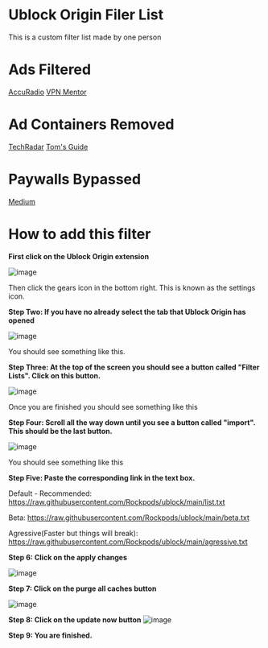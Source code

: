 # Ublock Origin Filer List
This is a custom filter list made by one person

# Ads Filtered
<a href="https://www.accuradio.com/">AccuRadio</a>
<a href="https://www.vpnmentor.com">VPN Mentor</a>

# Ad Containers Removed
<a href="https://www.techradar.com">TechRadar</a>
<a href="https://www.tomsguide.com">Tom's Guide</a>

# Paywalls Bypassed
<a href="https://medium.com">Medium</a>

# How to add this filter

<b>First click on the Ublock Origin extension</b>

![image](https://user-images.githubusercontent.com/69652659/143152691-7cc5863d-ae4f-4f60-9601-e6a8cbedf291.png)

Then click the gears icon in the bottom right. This is known as the settings icon.

<b>Step Two: If you have no already select the tab that Ublock Origin has opened</b>

![image](https://user-images.githubusercontent.com/69652659/143152782-7860b9c0-c997-4e3e-b134-a56fc3e239dd.png)

You should see something like this.

<b>Step Three: At the top of the screen you should see a button called "Filter Lists". Click on this button.</b>

![image](https://user-images.githubusercontent.com/69652659/143152975-13e874c8-1340-4a05-a42e-15e25908d7bf.png)

Once you are finished you should see something like this

<b>Step Four: Scroll all the way down until you see a button called "import". This should be the last button.</b>

![image](https://user-images.githubusercontent.com/69652659/143159212-fa15b83c-d3ec-4367-ac22-a32315465a87.png)

You should see something like this

<b>Step Five: Paste the corresponding link in the text box.</b>

Default - Recommended: https://raw.githubusercontent.com/Rockpods/ublock/main/list.txt

Beta: https://raw.githubusercontent.com/Rockpods/ublock/main/beta.txt

Agressive(Faster but things will break): https://raw.githubusercontent.com/Rockpods/ublock/main/agressive.txt

<b>Step 6: Click on the apply changes</b>

![image](https://user-images.githubusercontent.com/69652659/143159469-1c0739c1-5fe7-45c5-baa4-e23b3e8f77e0.png)

<b>Step 7: Click on the purge all caches button</b>

![image](https://user-images.githubusercontent.com/69652659/143159646-4d0bbb98-fd04-49da-95df-ead0752a048e.png)

<b>Step 8: Click on the update now button</b>
![image](https://user-images.githubusercontent.com/69652659/143159691-e18f07dd-44eb-4bd2-95ac-302fed65e78e.png)

<b>Step 9: You are finished.</b>
